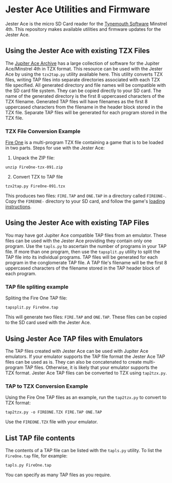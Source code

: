 # Jester Ace Utilities and Firmware

Jester Ace is the micro SD Card reader for the [Tynemouth Software](http://www.tynemouthsoftware.co.uk/) Minstrel 4th. This repository makes available utilities and firmware updates for the Jester Ace.

## Using the Jester Ace with existing TZX Files

The [Jupiter Ace Archive](https://www.jupiter-ace.co.uk/) has a large collection of software for the Jupiter Ace/Minstrel 4th in TZX format. This resource can be used with the Jester Ace by using the `tzx2tap.py` utility available here. This utility converts TZX files, writing TAP files into separate directories associated with each TZX file specified. All generated directory and file names will be compatible with the SD card file system. They can be copied directly to your SD card. The name of the generated directory is the first 8 uppercased characters of the TZX filename. Generated TAP files will have filenames as the first 8 uppercased characters from the filename in the header block stored in the TZX file. Separate TAP files will be generated for each program stored in the TZX file.

### TZX File Conversion Example

[Fire One](https://www.jupiter-ace.co.uk/downloads/software/allowed/FireOne-tzx-091.zip) is a multi-program TZX file containing a game that is to be loaded in two parts. Steps for use with the Jester Ace:

1. Unpack the ZIP file:

```
unzip FireOne-tzx-091.zip
```

2. Convert TZX to TAP file

```
tzx2tap.py FireOne-091.tzx
```

This produces two files: `FIRE.TAP` and `ONE.TAP` in a directory called `FIREONE-`. Copy the `FIREONE-` directory to your SD card, and follow the game's [loading instructions](https://www.jupiter-ace.co.uk/sw_nine_games_fire_one.html).

## Using the Jester Ace with existing TAP Files

You may have got Jupiter Ace compatible TAP files from an emulator. These files can be used with the Jester Ace providing they contain only one program. Use the `tapls.py` to ascertain the number of programs in your TAP file. If more than one program, then use the `tapsplit.py` utility to split the TAP file into its individual programs. TAP files will be generated for each program in the conglomerate TAP file. A TAP file's filename will be the first 8 uppercased characters of the filename stored in the TAP header block of each program.

### TAP file spliting example

Spliting the Fire One TAP file:

```
tapsplit.py FireOne.tap
```

This will generate two files: `FIRE.TAP` and `ONE.TAP`. These files can be copied to the SD card used with the Jester Ace.

## Using Jester Ace TAP files with Emulators

The TAP files created with Jester Ace can be used with Jupiter Ace emulators. If your emulator supports the TAP file format the Jester Ace TAP files can be used as is. They can also be concatenated to create multi-program TAP files. Otherwise, it is likely that your emulator supports the TZX format. Jester Ace TAP files can be converted to TZX using `tap2tzx.py`.

### TAP to TZX Conversion Example

Using the Fire One TAP files as an example, run the `tap2tzx.py` to convert to TZX format:

```
tap2tzx.py -o FIREONE.TZX FIRE.TAP ONE.TAP
```

Use the `FIREONE.TZX` file with your emulator.

## List TAP file contents

The contents of a TAP file can be listed with the `tapls.py` utility. To list the `FireOne.tap` file, for example:

```
tapls.py FireOne.tap
```

You can specify as many TAP files as you require.
